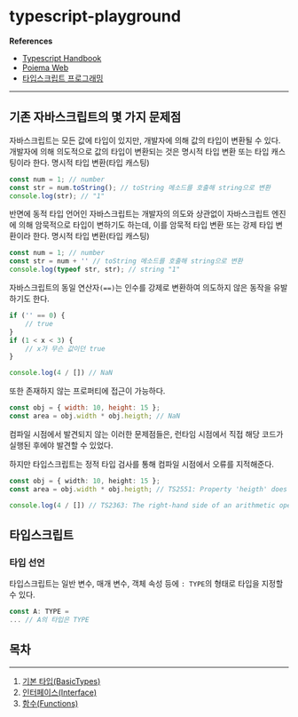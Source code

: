 # typescript-playground

**References**

- [Typescript Handbook](https://www.typescriptlang.org/docs/handbook/intro.html)
- [Poiema Web](https://poiemaweb.com)
- [타입스크립트 프로그래밍](http://www.yes24.com/Product/Goods/90265564)

___

## 기존 자바스크립트의 몇 가지 문제점

자바스크립트는 모든 값에 타입이 있지만, 개발자에 의해 값의 타입이 변환될 수 있다. 개발자에 의해 의도적으로 값의 타입이 변환되는 것은 명시적 타입 변환 또는 타입 캐스팅이라 한다. 명시적 타입 변환(타입 캐스팅)

```javascript
const num = 1; // number
const str = num.toString(); // toString 메소드를 호출해 string으로 변환
console.log(str); // "1"
```

반면에 동적 타입 언어인 자바스크립트는 개발자의 의도와 상관없이 자바스크립트 엔진에 의해 암묵적으로 타입이 변하기도 하는데, 이를 암묵적 타입 변환 또는 강제 타입 변환이라 한다. 명시적 타입 변환(타입 캐스팅)

```javascript
const num = 1; // number
const str = num + '' // toString 메소드를 호출해 string으로 변환
console.log(typeof str, str); // string "1"
 ```

자바스크립트의 동일 연산자`(==)`는 인수를 강제로 변환하여 의도하지 않은 동작을 유발하기도 한다.

```javascript
if ('' == 0) {
	// true
}
if (1 < x < 3) {
	// x가 무슨 값이던 true
}

console.log(4 / []) // NaN
```

또한 존재하지 않는 프로퍼티에 접근이 가능하다.

```javascript
const obj = { width: 10, height: 15 };
const area = obj.width * obj.heigth; // NaN
```

컴파일 시점에서 발견되지 않는 이러한 문제점들은, 런타임 시점에서 직접 해당 코드가 실행된 후에야 발견할 수 있었다.

하지만 타입스크립트는 정적 타입 검사를 통해 컴파일 시점에서 오류를 지적해준다.

```typescript
const obj = { width: 10, height: 15 };
const area = obj.width * obj.heigth; // TS2551: Property 'heigth' does not exist on type '{ width: number; height: number; }'. Did you mean 'height'?

console.log(4 / []) // TS2363: The right-hand side of an arithmetic operation must be of type 'any', 'number', 'bigint' or an enum type.
```

## 타입스크립트

<!-- Runtime Behavior / Erased Types 작성할 것 -->

### 타입 선언

타입스크립트는 일반 변수, 매개 변수, 객체 속성 등에 `: TYPE`의 형태로 타입을 지정할 수 있다.

```typescript
const A: TYPE =
... // A의 타입은 TYPE
```

## 목차

___

1. [기본 타입(BasicTypes)](/src/BasicTypes/README.md)
2. [인터페이스(Interface)](/src/Interface/README.md)
3. [함수(Functions)](/src/Functions/README.md)